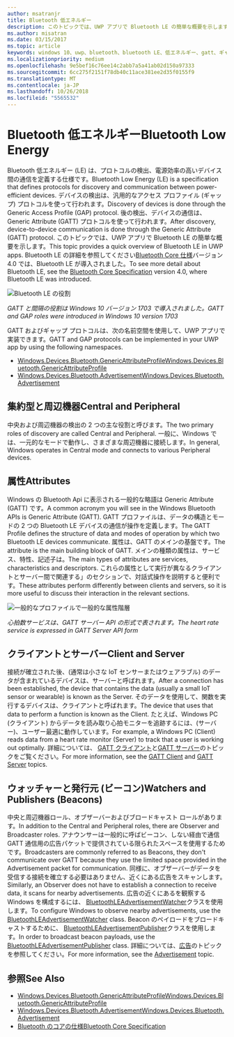 ```yaml
---
author: msatranjr
title: Bluetooth 低エネルギー
description: このトピックでは、UWP アプリで Bluetooth LE の簡単な概要を示します。
ms.author: misatran
ms.date: 03/15/2017
ms.topic: article
keywords: windows 10、uwp、bluetooth、bluetooth LE、低エネルギー、gatt、ギャップ、中央、周辺機器、クライアント、サーバー、ウォッチャー、発行元
ms.localizationpriority: medium
ms.openlocfilehash: 9e5bef16c76ee14c2abb7a5a41ab02d150a97333
ms.sourcegitcommit: 6cc275f2151f78db40c11ace381ee2d35f0155f9
ms.translationtype: MT
ms.contentlocale: ja-JP
ms.lasthandoff: 10/26/2018
ms.locfileid: "5565532"
---
```

# <a name="bluetooth-low-energy"></a><span data-ttu-id="a3b1c-104">Bluetooth 低エネルギー</span><span class="sxs-lookup"><span data-stu-id="a3b1c-104">Bluetooth Low Energy</span></span>
<span data-ttu-id="a3b1c-105">Bluetooth 低エネルギー (LE) は、プロトコルの検出、電源効率の高いデバイス間の通信を定義する仕様です。</span><span class="sxs-lookup"><span data-stu-id="a3b1c-105">Bluetooth Low Energy (LE) is a specification that defines protocols for discovery and communication between power-efficient devices.</span></span> <span data-ttu-id="a3b1c-106">デバイスの検出は、汎用的なアクセス プロファイル (ギャップ) プロトコルを使って行われます。</span><span class="sxs-lookup"><span data-stu-id="a3b1c-106">Discovery of devices is done through the Generic Access Profile (GAP) protocol.</span></span> <span data-ttu-id="a3b1c-107">後の検出、デバイスの通信は、Generic Attribute (GATT) プロトコルを使って行われます。</span><span class="sxs-lookup"><span data-stu-id="a3b1c-107">After discovery, device-to-device communication is done through the Generic Attribute (GATT) protocol.</span></span> <span data-ttu-id="a3b1c-108">このトピックでは、UWP アプリで Bluetooth LE の簡単な概要を示します。</span><span class="sxs-lookup"><span data-stu-id="a3b1c-108">This topic provides a quick overview of Bluetooth LE in UWP apps.</span></span> <span data-ttu-id="a3b1c-109">Bluetooth LE の詳細を参照してください[Bluetooth Core 仕様](https://www.bluetooth.com/specifications/bluetooth-core-specification)バージョン 4.0 では、Bluetooth LE が導入されました。</span><span class="sxs-lookup"><span data-stu-id="a3b1c-109">To see more detail about Bluetooth LE, see the [Bluetooth Core Specification](https://www.bluetooth.com/specifications/bluetooth-core-specification) version 4.0, where Bluetooth LE was introduced.</span></span> 

![Bluetooth LE の役割](images/gatt-roles.png)

*<span data-ttu-id="a3b1c-111">GATT と間隔の役割は Windows 10 バージョン 1703 で導入されました。</span><span class="sxs-lookup"><span data-stu-id="a3b1c-111">GATT and GAP roles were introduced in Windows 10 version 1703</span></span>*

<span data-ttu-id="a3b1c-112">GATT およびギャップ プロトコルは、次の名前空間を使用して、UWP アプリで実装できます。</span><span class="sxs-lookup"><span data-stu-id="a3b1c-112">GATT and GAP protocols can be implemented in your UWP app by using the following namespaces.</span></span>
- [<span data-ttu-id="a3b1c-113">Windows.Devices.Bluetooth.GenericAttributeProfile</span><span class="sxs-lookup"><span data-stu-id="a3b1c-113">Windows.Devices.Bluetooth.GenericAttributeProfile</span></span>](https://docs.microsoft.com/en-us/uwp/api/windows.devices.bluetooth.genericattributeprofile)
- [<span data-ttu-id="a3b1c-114">Windows.Devices.Bluetooth.Advertisement</span><span class="sxs-lookup"><span data-stu-id="a3b1c-114">Windows.Devices.Bluetooth.Advertisement</span></span>](https://docs.microsoft.com/en-us/uwp/api/windows.devices.bluetooth.genericattributeprofile)

## <a name="central-and-peripheral"></a><span data-ttu-id="a3b1c-115">集約型と周辺機器</span><span class="sxs-lookup"><span data-stu-id="a3b1c-115">Central and Peripheral</span></span>
<span data-ttu-id="a3b1c-116">中央および周辺機器の検出の 2 つの主な役割と呼びます。</span><span class="sxs-lookup"><span data-stu-id="a3b1c-116">The two primary roles of discovery are called Central and Peripheral.</span></span> <span data-ttu-id="a3b1c-117">一般に、Windows では、一元的なモードで動作し、さまざまな周辺機器に接続します。</span><span class="sxs-lookup"><span data-stu-id="a3b1c-117">In general, Windows operates in Central mode and connects to various Peripheral devices.</span></span> 

## <a name="attributes"></a><span data-ttu-id="a3b1c-118">属性</span><span class="sxs-lookup"><span data-stu-id="a3b1c-118">Attributes</span></span>
<span data-ttu-id="a3b1c-119">Windows の Bluetooth Api に表示される一般的な略語は Generic Attribute (GATT) です。</span><span class="sxs-lookup"><span data-stu-id="a3b1c-119">A common acronym you will see in the Windows Bluetooth APIs is Generic Attribute (GATT).</span></span> <span data-ttu-id="a3b1c-120">GATT プロファイルは、データの構造とモードの 2 つの Bluetooth LE デバイスの通信が操作を定義します。</span><span class="sxs-lookup"><span data-stu-id="a3b1c-120">The GATT Profile defines the structure of data and modes of operation by which two Bluetooth LE devices communicate.</span></span> <span data-ttu-id="a3b1c-121">属性は、GATT のメインの基盤です。</span><span class="sxs-lookup"><span data-stu-id="a3b1c-121">The attribute is the main building block of GATT.</span></span> <span data-ttu-id="a3b1c-122">メインの種類の属性は、サービス、特性、記述子は。</span><span class="sxs-lookup"><span data-stu-id="a3b1c-122">The main types of attributes are services, characteristics and descriptors.</span></span> <span data-ttu-id="a3b1c-123">これらの属性として実行が異なるクライアントとサーバー間で関連する」のセクションで、対話式操作を説明すると便利です。</span><span class="sxs-lookup"><span data-stu-id="a3b1c-123">These attributes perform differently between clients and servers, so it is more useful to discuss their interaction in the relevant sections.</span></span> 

![一般的なプロファイルで一般的な属性階層](images/gatt-service.png)

*<span data-ttu-id="a3b1c-125">心拍数サービスは、GATT サーバー API の形式で表されます。</span><span class="sxs-lookup"><span data-stu-id="a3b1c-125">The heart rate service is expressed in GATT Server API form</span></span>*

## <a name="client-and-server"></a><span data-ttu-id="a3b1c-126">クライアントとサーバー</span><span class="sxs-lookup"><span data-stu-id="a3b1c-126">Client and Server</span></span>
<span data-ttu-id="a3b1c-127">接続が確立された後、(通常は小さな IoT センサーまたはウェアラブル) のデータが含まれているデバイスは、サーバーと呼ばれます。</span><span class="sxs-lookup"><span data-stu-id="a3b1c-127">After a connection has been established, the device that contains the data (usually a small IoT sensor or wearable) is known as the Server.</span></span> <span data-ttu-id="a3b1c-128">そのデータを使用して、関数を実行するデバイスは、クライアントと呼ばれます。</span><span class="sxs-lookup"><span data-stu-id="a3b1c-128">The device that uses that data to perform a function is known as the Client.</span></span> <span data-ttu-id="a3b1c-129">たとえば、Windows PC (クライアント) からデータを読み取り心拍モニターを追跡するには、(サーバー)、ユーザー最適に動作しています。</span><span class="sxs-lookup"><span data-stu-id="a3b1c-129">For example, a Windows PC (Client) reads data from a heart rate monitor (Server) to track that a user is working out optimally.</span></span> <span data-ttu-id="a3b1c-130">詳細については、 [GATT クライアント](gatt-client.md)と[GATT サーバー](gatt-server.md)のトピックをご覧ください。</span><span class="sxs-lookup"><span data-stu-id="a3b1c-130">For more information, see the [GATT Client](gatt-client.md) and [GATT Server](gatt-server.md) topics.</span></span>

## <a name="watchers-and-publishers-beacons"></a><span data-ttu-id="a3b1c-131">ウォッチャーと発行元 (ビーコン)</span><span class="sxs-lookup"><span data-stu-id="a3b1c-131">Watchers and Publishers (Beacons)</span></span>
<span data-ttu-id="a3b1c-132">中央と周辺機器ロール、オブザーバーおよびブロードキャスト ロールがあります。</span><span class="sxs-lookup"><span data-stu-id="a3b1c-132">In addition to the Central and Peripheral roles, there are Observer and Broadcaster roles.</span></span> <span data-ttu-id="a3b1c-133">アナウンサーは一般的に呼ばビーコン、しない経由で通信 GATT 通信用の広告パケットで提供されている限られたスペースを使用するためです。</span><span class="sxs-lookup"><span data-stu-id="a3b1c-133">Broadcasters are commonly referred to as Beacons, they don't communicate over GATT because they use the limited space provided in the Advertisement packet for communication.</span></span> <span data-ttu-id="a3b1c-134">同様に、オブザーバーがデータを受信する接続を確立する必要はありません、近くにある広告をスキャンします。</span><span class="sxs-lookup"><span data-stu-id="a3b1c-134">Similarly, an Observer does not have to establish a connection to receive data, it scans for nearby advertisements.</span></span> <span data-ttu-id="a3b1c-135">広告の近くにあるを観察する Windows を構成するには、 [BluetoothLEAdvertisementWatcher](https://docs.microsoft.com/en-us/uwp/api/windows.devices.bluetooth.advertisement.bluetoothleadvertisementwatcher)クラスを使用します。</span><span class="sxs-lookup"><span data-stu-id="a3b1c-135">To configure Windows to observe nearby advertisements, use the [BluetoothLEAdvertisementWatcher](https://docs.microsoft.com/en-us/uwp/api/windows.devices.bluetooth.advertisement.bluetoothleadvertisementwatcher) class.</span></span> <span data-ttu-id="a3b1c-136">Beacon のペイロードをブロードキャストするために、 [BluetoothLEAdvertisementPublisher](https://docs.microsoft.com/en-us/uwp/api/windows.devices.bluetooth.advertisement.bluetoothleadvertisementpublisher)クラスを使用します。</span><span class="sxs-lookup"><span data-stu-id="a3b1c-136">In order to broadcast beacon payloads, use the [BluetoothLEAdvertisementPublisher](https://docs.microsoft.com/en-us/uwp/api/windows.devices.bluetooth.advertisement.bluetoothleadvertisementpublisher) class.</span></span> <span data-ttu-id="a3b1c-137">詳細については、[広告](ble-beacon.md)のトピックを参照してください。</span><span class="sxs-lookup"><span data-stu-id="a3b1c-137">For more information, see the [Advertisement](ble-beacon.md) topic.</span></span>

## <a name="see-also"></a><span data-ttu-id="a3b1c-138">参照</span><span class="sxs-lookup"><span data-stu-id="a3b1c-138">See Also</span></span>
- [<span data-ttu-id="a3b1c-139">Windows.Devices.Bluetooth.GenericAttributeProfile</span><span class="sxs-lookup"><span data-stu-id="a3b1c-139">Windows.Devices.Bluetooth.GenericAttributeProfile</span></span>](https://docs.microsoft.com/en-us/uwp/api/windows.devices.bluetooth.genericattributeprofile)
- [<span data-ttu-id="a3b1c-140">Windows.Devices.Bluetooth.Advertisement</span><span class="sxs-lookup"><span data-stu-id="a3b1c-140">Windows.Devices.Bluetooth.Advertisement</span></span>](https://docs.microsoft.com/en-us/uwp/api/windows.devices.bluetooth.genericattributeprofile)
- [<span data-ttu-id="a3b1c-141">Bluetooth のコアの仕様</span><span class="sxs-lookup"><span data-stu-id="a3b1c-141">Bluetooth Core Specification</span></span>](https://www.bluetooth.com/specifications/bluetooth-core-specification)